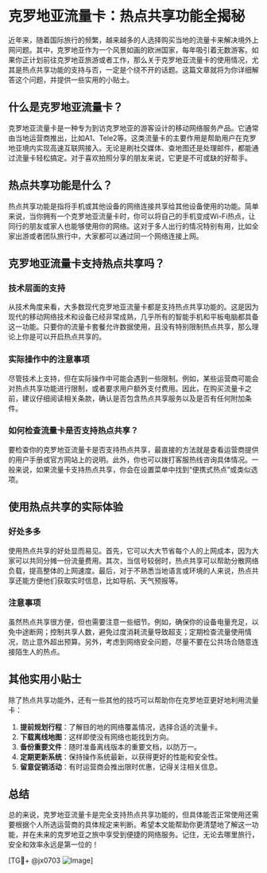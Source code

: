 # 克罗地亚流量卡：热点共享功能全揭秘

近年来，随着国际旅行的频繁，越来越多的人选择购买当地的流量卡来解决境外上网问题。其中，克罗地亚作为一个风景如画的欧洲国家，每年吸引着无数游客。如果你正计划前往克罗地亚旅游或者工作，那么关于克罗地亚流量卡的使用情况，尤其是热点共享功能的支持与否，一定是个绕不开的话题。这篇文章就将为你详细解答这个问题，并提供一些实用的小贴士。

## 什么是克罗地亚流量卡？

克罗地亚流量卡是一种专为到访克罗地亚的游客设计的移动网络服务产品。它通常由当地运营商推出，比如A1、Tele2等。这类流量卡的主要作用是帮助用户在克罗地亚境内实现高速互联网接入。无论是刷社交媒体、查地图还是处理邮件，都能通过流量卡轻松搞定。对于喜欢拍照分享的朋友来说，它更是不可或缺的好帮手。

## 热点共享功能是什么？

热点共享功能是指将手机或其他设备的网络连接共享给其他设备使用的功能。简单来说，当你拥有一个克罗地亚流量卡时，你可以将自己的手机变成Wi-Fi热点，让同行的朋友或家人也能够使用你的网络。这对于多人出行的情况特别有用，比如全家出游或者团队旅行中，大家都可以通过同一个网络连接上网。

## 克罗地亚流量卡支持热点共享吗？

### 技术层面的支持

从技术角度来看，大多数现代克罗地亚流量卡都是支持热点共享功能的。这是因为现代的移动网络技术和设备已经非常成熟，几乎所有的智能手机和平板电脑都具备这一功能。只要你的流量卡套餐允许数据使用，且没有特别限制热点共享，那么理论上你是可以开启热点共享的。

### 实际操作中的注意事项

尽管技术上支持，但在实际操作中可能会遇到一些限制。例如，某些运营商可能会对热点共享功能进行限制，或者要求用户额外支付费用。因此，在购买流量卡之前，建议仔细阅读相关条款，确认是否包含热点共享服务以及是否有任何附加条件。

### 如何检查流量卡是否支持热点共享？

要检查你的克罗地亚流量卡是否支持热点共享，最直接的方法就是查看运营商提供的用户手册或官方网站上的说明。此外，你也可以拨打客服热线咨询具体情况。一般来说，如果流量卡支持热点共享，你会在设置菜单中找到“便携式热点”或类似选项。

## 使用热点共享的实际体验

### 好处多多

使用热点共享的好处显而易见。首先，它可以大大节省每个人的上网成本，因为大家可以共同分摊一份流量费用。其次，当信号较弱时，热点共享可以帮助分散网络负载，提高整体的上网速度。最后，对于不熟悉当地语言或环境的人来说，热点共享还能方便他们获取实时信息，比如导航、天气预报等。

### 注意事项

虽然热点共享很方便，但也需要注意一些细节。例如，确保你的设备电量充足，以免中途断网；控制共享人数，避免过度消耗流量导致超支；定期检查流量使用情况，防止意外超出预算。另外，考虑到网络安全问题，尽量不要在公共场合随意连接陌生人的热点。

## 其他实用小贴士

除了热点共享功能外，还有一些其他的技巧可以帮助你在克罗地亚更好地利用流量卡：

1. **提前规划行程**：了解目的地的网络覆盖情况，选择合适的流量卡。
2. **下载离线地图**：这样即使没有网络也能找到方向。
3. **备份重要文件**：随时准备离线版本的重要文档，以防万一。
4. **定期更新系统**：保持操作系统最新，以获得更好的性能和安全性。
5. **留意促销活动**：有时运营商会推出限时优惠，记得关注相关信息。

## 总结

总的来说，克罗地亚流量卡是完全支持热点共享功能的，但具体能否正常使用还需要根据个人所选运营商的具体规定来判断。希望本文能帮助你更清楚地了解这一功能，并在未来的克罗地亚之旅中享受到便捷的网络服务。记住，无论去哪里旅行，安全和效率永远是第一位的！

[TG💪+ @jx0703 ![Image](https://github.com/user-attachments/assets/dbca1d08-cadb-493c-b0ec-ad6f7a83f270)]